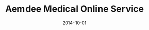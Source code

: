 ---
layout: post
title: Aemdee Medical Online Service
date: 2014-10-01
duration: 2014.05 - 2014.09
image: /images/projects/aemdee.jpg
description: <a href="http://www.aemdee.com/">Aemdee</a> is a online communication channel between patients, doctors and other health care staff. With Aemdee’s online service, doctors and other health care staff will be able to monitor their patients’ condition and development remotely. I was involved in design and development of Aemdee web service as a full-stack developer by using Ruby on Rails, BackboneJS, jQuery, D3js, CoffeeScript, Bootstrap and MySQL.
categories: [project]
tags: [project]
---